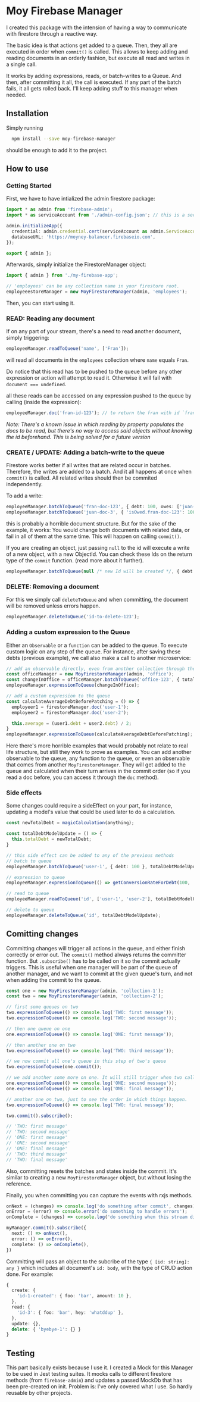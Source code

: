 # Moy Firebase Manager
I created this package with the intension of having a way to communicate with firestore through a reactive way.

The basic idea is that actions get added to a queue. Then, they all are executed in order when `commit()` is called. This allows to keep adding and reading documents in an orderly fashion, but execute all read and writes in a single call.

It works by adding expressions, reads, or batch-writes to a Queue. And then, after committing it all, the call is executed. If any part of the batch fails, it all gets rolled back. I'll keep adding stuff to this manager when needed.

## Installation

Simply running
```bash
  npm install --save moy-firebase-manager
```
should be enough to add it to the project.

## How to use

### Getting Started
First, we have to have intialized the admin firestore package:

```typescript
import * as admin from 'firebase-admin';
import * as serviceAccount from './admin-config.json'; // this is a secret file that firebase provides to you

admin.initializeApp({
  credential: admin.credential.cert(serviceAccount as admin.ServiceAccount),
  databaseURL: 'https://moyney-balancer.firebaseio.com',
});

export { admin };
```

Afterwards, simply initialize the FirestoreManager object:

```typescript
import { admin } from './my-firebase-app';

// 'employees' can be any collection name in your firestore root.
employeeestoreManager = new MoyFirestoreManager(admin, 'employees');
```

Then, you can start using it.

### READ: Reading any document
If on any part of your stream, there's a need to read another document, simply triggering:

```typescript
employeeManager.readToQueue('name', ['Fran']);
```

will read all documents in the `employees` collection where `name` equals `Fran`.

Do notice that this read has to be pushed to the queue before any other expression or action will attempt to read it. Otherwise it will fail with `document === undefined`.

all these reads can be accessed on any expression pushed to the queue by calling (inside the expression):

```typescript
employeeManager.doc('fran-id-123'); // to return the fran with id `fran-id-123`.
```

_Note: There's a known issue in which reading by property populates the docs to be read, but there's no way to access said objects without knowing the id beforehand. This is being solved for a future version_

### CREATE / UPDATE: Adding a batch-write to the queue

Firestore works better if all writes that are related occur in batches. Therefore, the writes are added to a batch. And it all happens at once when `commit()` is called. All related writes should then be commited independently.

To add a write:

```typescript
employeeManager.batchToQueue('fran-doc-123', { debt: 100, owes: ['juan-doc-3'] });
employeeManager.batchToQueue('juan-doc-3', { 'isOwed.fran-doc-123': 100 });
```

this is probably a horrible document structure. But for the sake of the example, it works: You would change both documents with related data, or fail in all of them at the same time. This will happen on calling `commit()`.

If you are creating an object, just passing `null` to the id will execute a write of a new object, with a new ObjectId. You can check these Ids on the return type of the `commit` function. (read more about it further).

```typescript
employeeManager.batchToQueue(null /* new Id will be created */, { debt: 100, owes: ['juan-doc-3'] });
```

### DELETE: Removing a document

For this we simply call `deleteToQueue` and when committing, the document will be removed unless errors happen.

```typescript
employeeManager.deleteToQueue('id-to-delete-123');
```

### Adding a custom expression to the Queue

Either an `Observable` or a `function` can be added to the queue. To execute custom logic on any step of the queue. For instance, after saving these debts (previous example), we call also make a call to another microservice:

```typescript
// add an observable directly, even from another collection through the same manager
const officeManager = new MoyFirestoreManager(admin, 'office');
const changeInOffice = officeManager.batchToQueue('office-123', { totalDebts: 100 }).commit({ dontCommitAndReturnExpression: true });
employeeManager.expressionToQueue(changeInOffice);

// add a custom expression to the queue
const calculateAverageDebtBeforePatching = () => {
  employeer1 = firestoreManager.doc('user-1');
  employeer2 = firestoreManager.doc('user-2');

  this.average = (user1.debt + user2.debt) / 2;
}
employeeManager.expressionToQueue(calculateAverageDebtBeforePatching);
```

Here there's more horrible examples that would probably not relate to real life structure, but still they work to prove as examples. You can add another observable to the queue, any function to the queue, or even an observable that comes from another `MoyFirestoreManager`. They will get added to the queue and calculated when their turn arrives in the commit order (so if you read a doc before, you can access it through the `doc` method).

### Side effects

Some changes could require a sideEffect on your part, for instance, updating a model's value that could be used later to do a calculation.

```typescript
const newTotalDebt = magicCalculation(anything);

const totalDebtModelUpdate = () => {
  this.totalDebt = newTotalDebt;
}

// this side effect can be added to any of the previous methods
// batch to queue
employeeManager.batchToQueue('user-1', { debt: 100 }, totalDebtModelUpdate);

// expression to queue
employeeManager.expressionToQueue(() => getConversionRateForDebt(100, 'eur/usd'), totalDebtModelUpdate);

// read to queue
employeeManager.readToQueue('id', ['user-1', 'user-2'], totalDebtModelUpdate);

// delete to queue
employeeManager.deleteToQueue('id', totalDebtModelUpdate);

```

## Comitting changes

Committing changes will trigger all actions in the queue, and either finish correctly or error out.
The `commit()` method always returns the committer function. But `.subscribe()` has to be called on it so the commit actually triggers.
This is useful when one manager will be part of the queue of another manager, and we want to commit at the given queue's turn, and not when adding the commit to the queue.

```typescript
const one = new MoyFirestoreManager(admin, 'collection-1');
const two = new MoyFirestoreManager(admin, 'collection-2');

// first some queues on two
two.expressionToQueue(() => console.log('TWO: first message'));
two.expressionToQueue(() => console.log('TWO: second message'));

// then one queue on one
one.expressionToQueue(() => console.log('ONE: first message'));

// then another one on two
two.expressionToQueue(() => console.log('TWO: third message'));

// we now commit all one's queue in this step of two's queue
two.expressionToQueue(one.commit());

// we add another some more on one. It will still trigger when two calls commit().
one.expressionToQueue(() => console.log('ONE: second message'));
one.expressionToQueue(() => console.log('ONE: final message'));

// another one on two, just to see the order in which things happen.
two.expressionToQueue(() => console.log('TWO: final message'));

two.commit().subscribe();

// 'TWO: first message'
// 'TWO: second message'
// 'ONE: first message'
// 'ONE: second message'
// 'ONE: final message'
// 'TWO: third message'
// 'TWO: final message'
```

Also, committing resets the batches and states inside the commit. It's similar to creating a new `MoyFirestoreManager` object, but without losing the reference.

Finally, you when committing you can capture the events with rxjs methods.

```typescript
onNext = (changes) => console.log('do something after commit', changes);
onError = (error) => console.error('do something to handle errors');
onComplete = (changes) => console.log('do something when this stream dies');

myManager.commit().subscribe({
  next: () => onNext(),
  error: () => onError(),
  complete: () => onComplete(),
})
```

Committing will pass an object to the subcribe of the type `{ [id: string]: any }` which includes all document's `id: body`, with the type of CRUD action done.
For example:

```typescript
{
  create: {
    'id-1-created': { foo: 'bar', amount: 10 },
  },
  read: {
    'id-3': { foo: 'bar', hey: 'whatddup' },
  },
  update: {},
  delete: { 'byebye-1': {} }
}
```

## Testing

This part basically exists because I use it. I created a Mock for this Manager to be used in Jest testing suites. It mocks calls to different firestore methods (from `firebase-admin`) and updates a passed MockDb that has been pre-created on init.
Problem is: I've only covered what I use. So hardly reusable by other projects.
